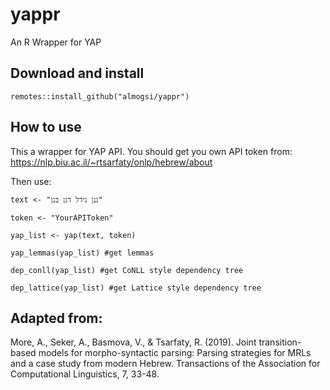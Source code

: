 # yappr
An R Wrapper for YAP

## Download and install
`remotes::install_github("almogsi/yappr")`

## How to use
This a wrapper for YAP API. You should get you own API token from:
https://nlp.biu.ac.il/~rtsarfaty/onlp/hebrew/about

Then use:

`text <- "גנן גידל דגן בגן"`

`token <- "YourAPIToken"`

`yap_list <- yap(text, token)`


`yap_lemmas(yap_list) #get lemmas`

`dep_conll(yap_list) #get CoNLL style dependency tree`

`dep_lattice(yap_list) #get Lattice style dependency tree`


## Adapted from:

More, A., Seker, A., Basmova, V., & Tsarfaty, R. (2019). Joint transition-based models for morpho-syntactic parsing: Parsing strategies for MRLs and a case study from modern Hebrew. Transactions of the Association for Computational Linguistics, 7, 33-48.
